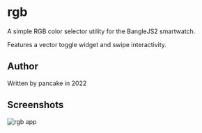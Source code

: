 rgb
===

A simple RGB color selector utility for the BangleJS2 smartwatch.

Features a vector toggle widget and swipe interactivity.

Author
------

Written by pancake in 2022

Screenshots
-----------
![rgb app](screenshot.jpg)

